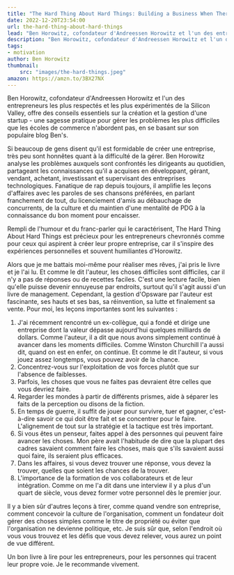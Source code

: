 ```yaml
---
title: "The Hard Thing About Hard Things: Building a Business When There Are No Easy Answers"
date: 2022-12-20T23:54:00
url: the-hard-thing-about-hard-things
lead: "Ben Horowitz, cofondateur d'Andreessen Horowitz et l'un des entrepreneurs les plus respectés et les plus expérimentés de la Silicon Valley, offre des conseils essentiels sur la création et la gestion d'une startup."
description: "Ben Horowitz, cofondateur d'Andreessen Horowitz et l'un des entrepreneurs les plus respectés et les plus expérimentés de la Silicon Valley, offre des conseils essentiels sur la création et la gestion d'une startup."
tags: 
- motivation
author: Ben Horowitz
thumbnail: 
    src: "images/the-hard-things.jpeg"
amazon: https://amzn.to/3BX27NX
---
```


Ben Horowitz, cofondateur d'Andreessen Horowitz et l'un des entrepreneurs les plus respectés et les plus expérimentés de la Silicon Valley, offre des conseils essentiels sur la création et la gestion d'une startup - une sagesse pratique pour gérer les problèmes les plus difficiles que les écoles de commerce n'abordent pas, en se basant sur son populaire blog Ben's.

Si beaucoup de gens disent qu'il est formidable de créer une entreprise, très peu sont honnêtes quant à la difficulté de la gérer. Ben Horowitz analyse les problèmes auxquels sont confrontés les dirigeants au quotidien, partageant les connaissances qu'il a acquises en développant, gérant, vendant, achetant, investissant et supervisant des entreprises technologiques. Fanatique de rap depuis toujours, il amplifie les leçons d'affaires avec les paroles de ses chansons préférées, en parlant franchement de tout, du licenciement d'amis au débauchage de concurrents, de la culture et du maintien d'une mentalité de PDG à la connaissance du bon moment pour encaisser.

Rempli de l'humour et du franc-parler qui le caractérisent, The Hard Thing About Hard Things est précieux pour les entrepreneurs chevronnés comme pour ceux qui aspirent à créer leur propre entreprise, car il s'inspire des expériences personnelles et souvent humiliantes d'Horowitz.













Alors que je me battais moi-même pour réaliser mes rêves, j'ai pris le livre et je l'ai lu. Et comme le dit l'auteur, les choses difficiles sont difficiles, car il n'y a pas de réponses ou de recettes faciles. C'est une lecture facile, bien qu'elle puisse devenir ennuyeuse par endroits, surtout qu'il s'agit aussi d'un livre de management. Cependant, la gestion d'Opsware par l'auteur est fascinante, ses hauts et ses bas, sa réinvention, sa lutte et finalement sa vente. Pour moi, les leçons importantes sont les suivantes :

1. J'ai récemment rencontré un ex-collègue, qui a fondé et dirige une entreprise dont la valeur dépasse aujourd'hui quelques milliards de dollars. Comme l'auteur, il a dit que nous avons simplement continué à avancer dans les moments difficiles. Comme Winston Churchill l'a aussi dit, quand on est en enfer, on continue. Et comme le dit l'auteur, si vous jouez assez longtemps, vous pouvez avoir de la chance.
2. Concentrez-vous sur l'exploitation de vos forces plutôt que sur l'absence de faiblesses.
3. Parfois, les choses que vous ne faites pas devraient être celles que vous devriez faire.
4. Regarder les mondes à partir de différents prismes, aide à séparer les faits de la perception ou disons de la fiction.
5. En temps de guerre, il suffit de jouer pour survivre, tuer et gagner, c'est-à-dire savoir ce qui doit être fait et se concentrer pour le faire. L'alignement de tout sur la stratégie et la tactique est très important.
6. Si vous êtes un penseur, faites appel à des personnes qui peuvent faire avancer les choses. Mon père avait l'habitude de dire que la plupart des cadres savaient comment faire les choses, mais que s'ils savaient aussi quoi faire, ils seraient plus efficaces.
7. Dans les affaires, si vous devez trouver une réponse, vous devez la trouver, quelles que soient les chances de la trouver.
8. L'importance de la formation de vos collaborateurs et de leur intégration. Comme on me l'a dit dans une interview il y a plus d'un quart de siècle, vous devez former votre personnel dès le premier jour.

Il y a bien sûr d'autres leçons à tirer, comme quand vendre son entreprise, comment concevoir la culture de l'organisation, comment un fondateur doit gérer des choses simples comme le titre de propriété ou éviter que l'organisation ne devienne politique, etc. Je suis sûr que, selon l'endroit où vous vous trouvez et les défis que vous devez relever, vous aurez un point de vue différent.

Un bon livre à lire pour les entrepreneurs, pour les personnes qui tracent leur propre voie. Je le recommande vivement.